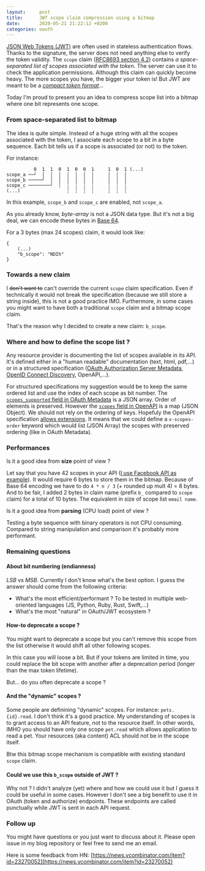 ```yaml
---
layout:     post
title:      JWT scope claim compression using a bitmap
date:       2020-05-21 21:22:12 +0200
categories: oauth
---
```


[JSON Web Tokens (JWT)](https://tools.ietf.org/html/rfc7519) are often used in stateless authentication flows. Thanks to the signature, the server does not need anything else to verify the token validity.
The `scope` claim ([RFC8693 section 4.2](https://tools.ietf.org/html/rfc8693#section-4.2)) contains _a space-separated list of scopes associated with the token_. The server can use it to check the application permissions.
Although this claim can quickly become heavy. The more scopes you have, the bigger your token is!
But JWT are meant to be a [_compact token format_](https://tools.ietf.org/html/rfc7519#section-1)...

Today I'm proud to present you an idea to compress scope list into a bitmap where one bit represents one scope.

### From space-separated list to bitmap

The idea is quite simple. Instead of a huge string with all the scopes associated with the token, I associate each scope to a bit in a byte sequence. Each bit tells us if a scope is associated (or not) to the token.

For instance:

```
          0  1  1  0  1  0  0  1     1  0  1 (...)
scope_a ──┘  │  │  │  │  │  │  │     │  │  │
scope_b ─────┘  │  │  │  │  │  │     │  │  │
scope_c ────────┘  ┆  ┆  ┆  ┆  ┆     ┆  ┆  ┆
(...)                 ┆  ┆  ┆  ┆     ┆  ┆  ┆
```

In this example, `scope_b` and `scope_c` are enabled, not `scope_a`.

As you already know, _byte-array_ is not a JSON data type. But it's not a big deal, we can encode these bytes in [Base 64](https://tools.ietf.org/html/rfc4648#section-4).

For a 3 bytes (max 24 scopes) claim, it would look like:

```
{
    (...)
    "b_scope": "NDIh"
}
```

### Towards a new claim

I ~~don't want to~~ can't override the current `scope` claim specification. Even if technically it would not break the specification (because we still store a string inside), this is not a good practice IMO. Furthermore, in some cases you might want to have both a traditional `scope` claim and a bitmap scope claim.

That's the reason why I decided to create a new claim: `b_scope`.

### Where and how to define the scope list ?

Any resource provider is documenting the list of scopes available in its API. It's defined either in a "human readable" documentation (text, html, pdf,...) or in a structured specification ([OAuth Authorization Server Metadata](https://tools.ietf.org/html/rfc8414), [OpenID Connect Discovery](https://openid.net/specs/openid-connect-discovery-1_0.html), OpenAPI,...).

For structured specifications my suggestion would be to keep the same ordered list and use the index of each scope as bit number.
The [`scopes_supported` field in OAuth Metadata](https://tools.ietf.org/html/rfc8414#section-2) is a JSON array. Order of elements is preserved. However the [`scopes` field in OpenAPI](https://github.com/OAI/OpenAPI-Specification/blob/master/versions/3.0.3.md#oauth-flow-object) is a map (JSON Object). We should not rely on the ordering of keys. Hopefuly the OpenAPI specification [allows extensions](https://github.com/OAI/OpenAPI-Specification/blob/master/versions/3.0.3.md#specificationExtensions). It means that we could define a `x-scopes-order` keyword which would list (JSON Array) the scopes with preserved ordering (like in OAuth Metadata).

### Performances

Is it a good idea from **size** point of view ?

Let say that you have 42 scopes in your API ([I use Facebook API as example](https://developers.facebook.com/docs/facebook-login/permissions/)). It would require 6 bytes to store them in the bitmap. Because of Base 64 encoding we have to do `4 * n / 3` (+ rounded up mult 4) = 8 bytes. And to be fair, I added 2 bytes in claim name (prefix `b_` compared to `scope` claim) for a total of 10 bytes. The equivalent in size of scope list `email name`.

Is it a good idea from **parsing** (CPU load) point of view ?

Testing a byte sequence with binary operators is not CPU consuming. Compared to string manipulation and comparison it's probably more performant.

### Remaining questions

#### About bit numbering (endianness)

_LSB_ vs _MSB_. Currently I don't know what's the best option. I guess the answer should come from the following criteria:

  - What's the most efficient/performant ?
    To be tested in multiple web-oriented languages (JS, Python, Ruby, Rust, Swift,...)
  - What's the most "natural" in OAuth/JWT ecosystem ?

#### How-to deprecate a scope ?

You might want to deprecate a scope but you can't remove this scope from the list otherwise it would shift all other following scopes.

In this case you will loose a bit. But if your tokens are limited in time, you could replace the bit scope with another after a deprecation period (longer than the max token lifetime).

But... do you often deprecate a scope ?

#### And the "dynamic" scopes ?

Some people are definining "dynamic" scopes. For instance: `pets.{id}.read`. I don't think it's a good practice. My understanding of scopes is to grant access to an API feature, not to the resource itself. In other words, IMHO you should have only one scope `pet.read` which allows application to read a pet. Your resources (aka content) ACL should not be in the scope itself.

Btw this bitmap scope mechanism is compatible with existing standard `scope` claim.

#### Could we use this `b_scope` outside of JWT ?

Why not ? I didn't analyze (yet) where and how we could use it but I guess it could be useful in some cases.
However I don't see a big benefit to use it in OAuth (token and authorize) endpoints. These endpoints are called punctually while JWT is sent in each API request.


### Follow up

You might have questions or you just want to discuss about it. Please open issue in my blog repository or feel free to send me an email.

Here is some feedback from HN: [https://news.ycombinator.com/item?id=23270052](https://news.ycombinator.com/item?id=23270052)
